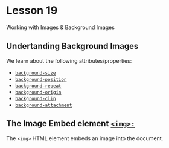 # Lesson 19

Working with Images & Background Images

## Undertanding Background Images

We learn about the following attributes/properties:

- [`background-size`](https://developer.mozilla.org/en-US/docs/Web/CSS/background-size)
- [`background-position`](https://developer.mozilla.org/en-US/docs/Web/CSS/background-position)
- [`background-repeat`](https://developer.mozilla.org/en-US/docs/Web/CSS/background-repeat)
- [`background-origin`](https://developer.mozilla.org/en-US/docs/Web/CSS/background-origin)
- [`background-clip`](https://developer.mozilla.org/en-US/docs/Web/CSS/background-clip)
- [`background-attachment`](https://developer.mozilla.org/en-US/docs/Web/CSS/background-attachment)

## The Image Embed element [`<img>:`](https://developer.mozilla.org/en-US/docs/Web/HTML/Element/img)

The `<img>` HTML element embeds an image into the document.
